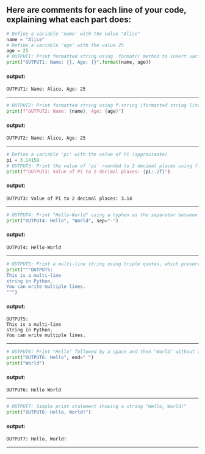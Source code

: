 ## Here are comments for each line of your code, explaining what each part does:

```python
# Define a variable 'name' with the value "Alice"
name = "Alice"
# Define a variable 'age' with the value 25
age = 25
# OUTPUT1: Print formatted string using .format() method to insert variables 'name' and 'age' into the string
print("OUTPUT1: Name: {}, Age: {}".format(name, age))
```
#### output:
```
OUTPUT1: Name: Alice, Age: 25
```
---

```python
# OUTPUT2: Print formatted string using f-string (formatted string literals) to insert variables 'name' and 'age' into the string
print(f"OUTPUT2: Name: {name}, Age: {age}")
```
#### output:
```
OUTPUT2: Name: Alice, Age: 25
```

---
```python
# Define a variable 'pi' with the value of Pi (approximate)
pi = 3.14159
# OUTPUT3: Print the value of 'pi' rounded to 2 decimal places using f-string formatting
print(f"OUTPUT3: Value of Pi to 2 decimal places: {pi:.2f}")
```
#### output:
```
OUTPUT3: Value of Pi to 2 decimal places: 3.14
```
---
```python
# OUTPUT4: Print "Hello-World" using a hyphen as the separator between the two strings
print("OUTPUT4: Hello", "World", sep="-")
```
#### output:
```
OUTPUT4: Hello-World
```
---
```python
# OUTPUT5: Print a multi-line string using triple quotes, which preserves line breaks
print("""OUTPUT5:
This is a multi-line
string in Python.
You can write multiple lines.
""")
```
#### output:
```
OUTPUT5:
This is a multi-line
string in Python.
You can write multiple lines.
```
---
```python
# OUTPUT6: Print "Hello" followed by a space and then "World" without a newline between them
print("OUTPUT6: Hello", end=" ")
print("World")
```
#### output:
```
OUTPUT6: Hello World
```
---
```python
# OUTPUT7: Simple print statement showing a string "Hello, World!"
print("OUTPUT6: Hello, World!")
```
#### output:
```
OUTPUT7: Hello, World!
```
---
